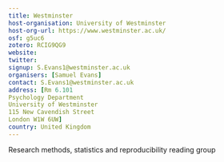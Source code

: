 ```yaml
---
title: Westminster
host-organisation: University of Westminster
host-org-url: https://www.westminster.ac.uk/
osf: g5uc6
zotero: RCIG9QG9
website: 
twitter: 
signup: S.Evans1@westminster.ac.uk
organisers: [Samuel Evans]
contact: S.Evans1@westminster.ac.uk
address: [Rm 6.101
Psychology Department
University of Westminster
115 New Cavendish Street
London W1W 6UW]
country: United Kingdom
---
```


Research methods, statistics and reproducibility reading group

